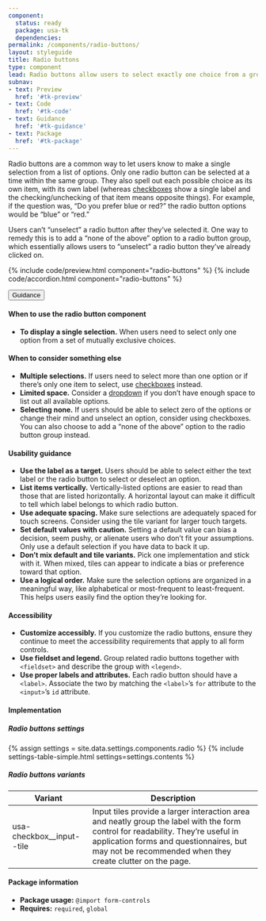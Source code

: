 ```yaml
---
component:
  status: ready
  package: usa-tk
  dependencies:
permalink: /components/radio-buttons/
layout: styleguide
title: Radio buttons
type: component
lead: Radio buttons allow users to select exactly one choice from a group.
subnav:
- text: Preview
  href: '#tk-preview'
- text: Code
  href: '#tk-code'
- text: Guidance
  href: '#tk-guidance'
- text: Package
  href: '#tk-package'
---
```


<p>Radio buttons are a common way to let users know to make a single selection from a list of options. Only one radio button can be selected at a time within the same group. They also spell out each possible choice as its own item, with its own label (whereas <a href="#checkbox">checkboxes</a> show a single label and the checking/unchecking of that item means opposite things). For example, if the question was, “Do you prefer blue or red?” the radio button options would be “blue” or “red.” </p>

<p>Users can’t “unselect” a radio button after they’ve selected it. One way to remedy this is to add a “none of the above” option to a radio button group, which essentially allows users to “unselect” a radio button they’ve already clicked on.</p>

{% include code/preview.html component="radio-buttons" %}
{% include code/accordion.html component="radio-buttons" %}

<div class="usa-accordion usa-accordion--bordered site-accordion-docs">
  <button class="usa-button-unstyled usa-accordion__button"
      aria-expanded="true" aria-controls="radio-docs">
    Guidance
  </button>
  <div id="radio-docs" aria-hidden="false" class="usa-accordion__content site-component-usage">
    <h4>When to use the radio button component</h4>
    <ul class="usa-content-list">
      <li>
        <strong>To display a single selection.</strong> When users need to select only one option from a set of mutually exclusive choices.
      </li>
    </ul>
    <h4>When to consider something else</h4>
    <ul class="usa-content-list">
      <li>
        <strong>Multiple selections.</strong>  If users need to select more than one option or if there’s only one item to select, use <a href="#checkbox">checkboxes</a> instead.
      </li>
      <li>
        <strong>Limited space.</strong> Consider a <a href="#dropdown">dropdown</a> if you don’t have enough space to list out all available options.
      </li>
      <li>
        <strong>Selecting none.</strong> If users should be able to select zero of the options or change their mind and unselect an option, consider using checkboxes. You can also choose to add a “none of the above” option to the radio button group instead.
      </li>
    </ul>
    <h4>Usability guidance</h4>
    <ul class="usa-content-list">
      <li>
        <strong>Use the label as a target.</strong> Users should be able to select either the text label or the radio button to select or deselect an option.
      </li>
      <li>
        <strong>List items vertically.</strong> Vertically-listed options are easier to read than those that are listed horizontally. A horizontal layout can make it difficult to tell which label belongs to which radio button.
      </li>
      <li>
        <strong>Use adequate spacing.</strong> Make sure selections are adequately spaced for touch screens. Consider using the tile variant for larger touch targets.
      </li>
      <li>
        <strong>Set default values with caution.</strong> Setting a default value can bias a decision, seem pushy, or alienate users who don’t fit your assumptions. Only use a default selection if you have data to back it up.
      </li>
      <li>
        <strong>Don’t mix default and tile variants.</strong> Pick one implementation and stick with it. When mixed, tiles can appear to indicate a bias or preference toward that option.
      </li>
      <li>
        <strong>Use a logical order.</strong> Make sure the selection options are organized in a meaningful way, like alphabetical or most-frequent to least-frequent. This helps users easily find the option they’re looking for.
      </li>
    </ul>
    <h4 class="usa-heading">Accessibility</h4>
    <ul class="usa-content-list">
      <li>
        <strong>Customize accessibly.</strong> If you customize the radio buttons, ensure they continue to meet the accessibility requirements that apply to all form controls.
      </li>
      <li>
        <strong>Use fieldset and legend.</strong> Group related radio buttons together with <code>&lt;fieldset></code> and describe the group with <code>&lt;legend&gt;</code>.
      </li>
      <li>
        <strong>Use proper labels and attributes.</strong> Each radio button should have a  <code>&lt;label&gt;</code>. Associate the two by matching the <code>&lt;label&gt;</code>’s <code>for</code> attribute to the
        <code>&lt;input&gt;</code>’s <code>id</code> attribute.
      </li>
    </ul>
    <h4 class="usa-heading">Implementation</h4>
    <h5 id="radio-buttons-settings">Radio buttons settings</h5>
    {% assign settings = site.data.settings.components.radio %}
    {% include settings-table-simple.html
      settings=settings.contents
    %}
    <h5 id="radio-buttons-variants">Radio buttons variants</h5>
    <table class="usa-table--borderless site-table-responsive site-table-simple" aria-labelledby="radio-buttons-variants">
        <thead>
          <tr>
            <th scope="col" class="flex-6">Variant</th>
            <th scope="col" class="flex-6">Description</th>
          </tr>
        </thead>
        <tbody class="font-mono-2xs">
          <tr>
            <td data-title="Variant" class="flex-6">usa-checkbox__input--tile</td>
            <td data-title="Description" class="flex-6">
              <span class="font-lang-3xs">
                Input tiles provide a larger interaction area and neatly group the label with the form control for readability. They’re useful in application forms and questionnaires, but may not be recommended when they create clutter on the page.
              </span>
            </td>
          </tr>
        </tbody>
      </table>
    <h4 class="usa-heading">Package information</h4>
    <ul class="usa-content-list">
      <li>
        <strong>Package usage:</strong> <code>@import form-controls</code>
      </li>
      <li>
        <strong>Requires:</strong> <code>required</code>, <code>global</code>
      </li>
    </ul>
  </div>
</div>
